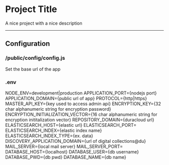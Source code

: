 # Project Title

A nice project with a nice description

---
## Configuration

### /public/config/config.js
Set the base url of the app

### .env

NODE_ENV=development|production
APPLICATION_PORT={nodejs port}
APPLICATION_DOMAIN={public url of app}
PROTOCOL={http|https}
MASTER_API_KEY={key used to access admin api}
ENCRYPTION_KEY={32 char alphanumeric string for encryption password}
ENCRYPTION_INITIALIZATION_VECTOR={16 char alphanumeric string for encryption inititalization vector}
REPOSITORY_DOMAIN={duracloud url}
ELASTICSEARCH_HOST={elastic url}
ELASTICSEARCH_PORT=
ELASTICSEARCH_INDEX={elastic index name}
ELASTICSEARCH_INDEX_TYPE={ex. data}
DISCOVERY_APPLICATION_DOMAIN={url of digital collections@du}
MAIL_SERVER={local mail server}
MAIL_SERVER_PORT=
DATABASE_HOST={localhost}
DATABASE_USER={db username}
DATABASE_PWD={db pwd}
DATABASE_NAME={db name}
